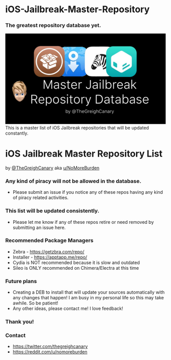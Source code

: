 # iOS-Jailbreak-Master-Repository
### The greatest repository database yet.
![MasterRepo](https://github.com/Greigh/iOS-Jailbreak-Master-Repository/blob/master/MasterRepo-Picture.jpg)
This is a master list of iOS Jailbreak repositories that will be updated constantly.

# iOS Jailbreak Master Repository List<br/>
by [@TheGreighCanary](https://twitter.com/TheGreighCanary) aka [u/NoMoreBurden](https://reddit.com/u/nomoreburden)<br/>

### Any kind of piracy will not be allowed in the database.
* Please submit an issue if you notice any of these repos having any kind of piracy related activities.

### This list will be updated consistently.
* Please let me know if any of these repos retire or need removed by submitting an issue here.

### Recommended Package Managers 
* Zebra - https://getzbra.com/repo/
* Installer - https://apptapp.me/repo/
* Cydia is NOT recommended because it is slow and outdated
* Sileo is ONLY recommended on Chimera/Electra at this time

### Future plans
* Creating a DEB to install that will update your sources automatically with any changes that happen! I am busy in my personal life so this may take awhile. So be patient!
* Any other ideas, please contact me! I love feedback!

### Thank you!

### Contact
* https://twitter.com/thegreighcanary
* https://reddit.com/u/nomoreburden
